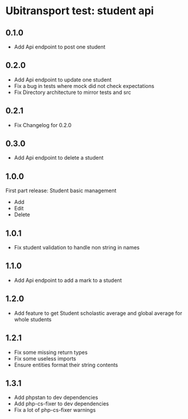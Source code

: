 Ubitransport test: student api
==

0.1.0
-

- Add Api endpoint to post one student 

0.2.0
-

- Add Api endpoint to update one student
- Fix a bug in tests where mock did not check expectations
- Fix Directory architecture to mirror tests and src

0.2.1
-

- Fix Changelog for 0.2.0

0.3.0
-

- Add Api endpoint to delete a student

1.0.0
-
First part release: Student basic management
- Add
- Edit
- Delete


1.0.1
--
- Fix student validation to handle non string in names

1.1.0
--
- Add Api endpoint to add a mark to a student

1.2.0
--
- Add feature to get Student scholastic average and global average for whole students

1.2.1
--
- Fix some missing return types
- Fix some useless imports
- Ensure entities format their string contents

1.3.1
--
- Add phpstan to dev dependencies
- Add php-cs-fixer to dev dependencies
- Fix a lot of php-cs-fixer warnings